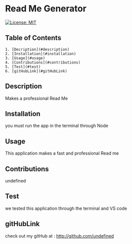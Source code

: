 # Read Me Generator
  
  [![License: MIT](https://img.shields.io/badge/License-MIT-yellow.svg)](https://opensource.org/licenses/MIT)
  
  ## Table of Contents
    1. [Decription](#description)
    2. [Installation](#installation)
    3. [Usage](#usage)
    4. [Contributions](#contributions)
    5. [Test](#test)
    6. [gitHubLink](#gitHubLink)
  
  
  ## Description
  Makes a professional Read Me
  
  ## Installation
  you must run the app in the terminal through Node
  
  ## Usage
  This application makes a fast and professional Read me
  
  ## Contributions
  undefined
  
  ## Test
  we tested this application through the terminal and VS code
  
  ## gitHubLink
  check out my gitHub at : http://github.com/undefined
  
  